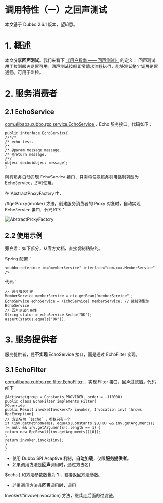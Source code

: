 # 调用特性（一）之回声测试

本文基于 Dubbo 2.6.1 版本，望知悉。

# 1. 概述

本文分享**回声测试**。我们来看下 [《用户指南 —— 回声测试》](http://dubbo.apache.org/zh-cn/docs/user/demos/echo-service.html) 的定义：
回声测试用于检测服务是否可用，回声测试按照正常请求流程执行，能够测试整个调用是否通畅，可用于监控。

# 2. 服务消费者

## 2.1 EchoService

[
com.alibaba.dubbo.rpc.service.EchoService
](https://github.com/YunaiV/dubbo/blob/master/dubbo-rpc/dubbo-rpc-api/src/main/java/com/alibaba/dubbo/rpc/service/EchoService.java) ，Echo 服务接口。代码如下：

```
public interface EchoService{
//*/*
/* echo test.
/*
/* @param message message.
/* @return message.
/*/
Object $echo(Object message);
}
```

所有服务自动实现 EchoService 接口，只需将任意服务引用强制转型为 EchoService，即可使用。

在 AbstractProxyFactory 中，

/#getProxy(invoker)
方法，创建服务消费者的 Proxy 对象时，自动实现 EchoService 接口，代码如下：

![AbstractProxyFactory](http://static2.iocoder.cn/images/Dubbo/2018_11_05/01.png)

## 2.2 使用示例

旁白君：如下部分，从官方文档，直接复制粘贴的。

Spring 配置：

```
<dubbo:reference id="memberService" interface="com.xxx.MemberService" />
```

代码：

```
// 远程服务引用
MemberService memberService = ctx.getBean("memberService");
EchoService echoService = (EchoService) memberService; // 强制转型为EchoService
// 回声测试可用性
String status = echoService.$echo("OK");
assert(status.equals("OK"));
```

# 3. 服务提供者

服务提供者，是**不实现** EchoService 接口，而是通过 EchoFilter 实现。

## 3.1 EchoFilter

[
com.alibaba.dubbo.rpc.filter.EchoFilter
](https://github.com/YunaiV/dubbo/blob/master/dubbo-rpc/dubbo-rpc-api/src/main/java/com/alibaba/dubbo/rpc/filter/EchoFilter.java) ，实现 Filter 接口，回声过滤器。代码如下：

```
@Activate(group = Constants.PROVIDER, order = -110000)
public class EchoFilter implements Filter{
@Override
public Result invoke(Invoker<?> invoker, Invocation inv) throws RpcException{
// 方法名为 `$echo` ，参数只有一个
if (inv.getMethodName().equals(Constants.$ECHO) && inv.getArguments() != null && inv.getArguments().length == 1) {
return new RpcResult(inv.getArguments()[0]);
}
return invoker.invoke(inv);
}
}
```

- 使用 Dubbo SPI Adaptive 机制，**自动加载**，仅限**服务提供者**。
- 如果调用方法是**回声**调用时，通过方法名(

$echo
) 和方法参数数量为 **1** ，直接返回方法参数。

- 若果调用方法非**回声**调用时，调用

Invoker/#invoke(invocation)
方法，继续走后面的过滤链。
